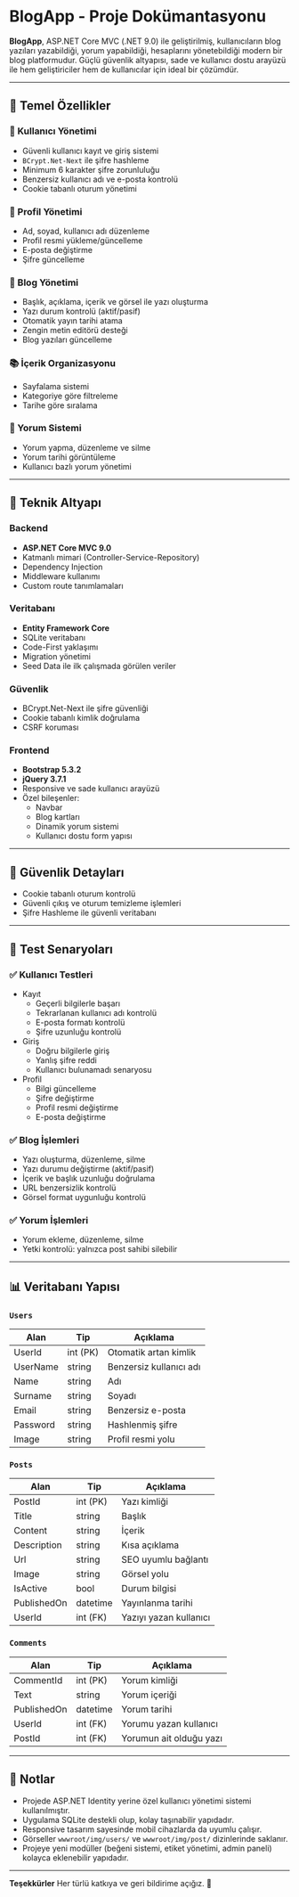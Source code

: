 # BlogApp - Proje Dokümantasyonu

**BlogApp**, ASP.NET Core MVC (.NET 9.0) ile geliştirilmiş, kullanıcıların blog yazıları yazabildiği, yorum yapabildiği, hesaplarını yönetebildiği modern bir blog platformudur. Güçlü güvenlik altyapısı, sade ve kullanıcı dostu arayüzü ile hem geliştiriciler hem de kullanıcılar için ideal bir çözümdür.

---

## 🚀 Temel Özellikler

### 👥 Kullanıcı Yönetimi
- Güvenli kullanıcı kayıt ve giriş sistemi
- `BCrypt.Net-Next` ile şifre hashleme
- Minimum 6 karakter şifre zorunluluğu
- Benzersiz kullanıcı adı ve e-posta kontrolü
- Cookie tabanlı oturum yönetimi

### 👤 Profil Yönetimi
- Ad, soyad, kullanıcı adı düzenleme
- Profil resmi yükleme/güncelleme
- E-posta değiştirme
- Şifre güncelleme

### 📝 Blog Yönetimi
- Başlık, açıklama, içerik ve görsel ile yazı oluşturma
- Yazı durum kontrolü (aktif/pasif)
- Otomatik yayın tarihi atama
- Zengin metin editörü desteği
- Blog yazıları güncelleme

### 📚 İçerik Organizasyonu
- Sayfalama sistemi 
- Kategoriye göre filtreleme
- Tarihe göre sıralama

### 💬 Yorum Sistemi
- Yorum yapma, düzenleme ve silme
- Yorum tarihi görüntüleme
- Kullanıcı bazlı yorum yönetimi

---

## 🔧 Teknik Altyapı

### Backend
- **ASP.NET Core MVC 9.0**
- Katmanlı mimari (Controller-Service-Repository)
- Dependency Injection
- Middleware kullanımı
- Custom route tanımlamaları

### Veritabanı
- **Entity Framework Core**
- SQLite veritabanı
- Code-First yaklaşımı
- Migration yönetimi
- Seed Data ile ilk çalışmada görülen veriler

### Güvenlik
- BCrypt.Net-Next ile şifre güvenliği
- Cookie tabanlı kimlik doğrulama
- CSRF koruması

### Frontend
- **Bootstrap 5.3.2**
- **jQuery 3.7.1**
- Responsive ve sade kullanıcı arayüzü
- Özel bileşenler:
  - Navbar
  - Blog kartları
  - Dinamik yorum sistemi
  - Kullanıcı dostu form yapısı

---

## 🔐 Güvenlik Detayları
- Cookie tabanlı oturum kontrolü
- Güvenli çıkış ve oturum temizleme işlemleri
- Şifre Hashleme ile güvenli veritabanı

---

## 🧪 Test Senaryoları

### ✅ Kullanıcı Testleri
- Kayıt
  - Geçerli bilgilerle başarı
  - Tekrarlanan kullanıcı adı kontrolü
  - E-posta formatı kontrolü
  - Şifre uzunluğu kontrolü
- Giriş
  - Doğru bilgilerle giriş
  - Yanlış şifre reddi
  - Kullanıcı bulunamadı senaryosu
- Profil
  - Bilgi güncelleme
  - Şifre değiştirme
  - Profil resmi değiştirme
  - E-posta değiştirme

### ✅ Blog İşlemleri
- Yazı oluşturma, düzenleme, silme
- Yazı durumu değiştirme (aktif/pasif)
- İçerik ve başlık uzunluğu doğrulama
- URL benzersizlik kontrolü
- Görsel format uygunluğu kontrolü

### ✅ Yorum İşlemleri
- Yorum ekleme, düzenleme, silme
- Yetki kontrolü: yalnızca post sahibi silebilir

---

## 📊 Veritabanı Yapısı

### `Users`
| Alan        | Tip           | Açıklama                          |
|-------------|---------------|-----------------------------------|
| UserId      | int (PK)      | Otomatik artan kimlik            |
| UserName    | string        | Benzersiz kullanıcı adı          |
| Name        | string        | Adı                              |
| Surname     | string        | Soyadı                           |
| Email       | string        | Benzersiz e-posta                |
| Password    | string        | Hashlenmiş şifre                 |
| Image       | string        | Profil resmi yolu                |

### `Posts`
| Alan        | Tip           | Açıklama                          |
|-------------|---------------|-----------------------------------|
| PostId      | int (PK)      | Yazı kimliği                     |
| Title       | string        | Başlık                           |
| Content     | string        | İçerik                           |
| Description | string        | Kısa açıklama                    |
| Url         | string        | SEO uyumlu bağlantı              |
| Image       | string        | Görsel yolu                      |
| IsActive    | bool          | Durum bilgisi                    |
| PublishedOn | datetime      | Yayınlanma tarihi                |
| UserId      | int (FK)      | Yazıyı yazan kullanıcı           |

### `Comments`
| Alan        | Tip           | Açıklama                          |
|-------------|---------------|-----------------------------------|
| CommentId   | int (PK)      | Yorum kimliği                    |
| Text        | string        | Yorum içeriği                    |
| PublishedOn | datetime      | Yorum tarihi                     |
| UserId      | int (FK)      | Yorumu yazan kullanıcı           |
| PostId      | int (FK)      | Yorumun ait olduğu yazı          |

---

## 📎 Notlar

- Projede ASP.NET Identity yerine özel kullanıcı yönetimi sistemi kullanılmıştır.
- Uygulama SQLite destekli olup, kolay taşınabilir yapıdadır.
- Responsive tasarım sayesinde mobil cihazlarda da uyumlu çalışır.
- Görseller `wwwroot/img/users/` ve `wwwroot/img/post/` dizinlerinde saklanır.
- Projeye yeni modüller (beğeni sistemi, etiket yönetimi, admin paneli) kolayca eklenebilir yapıdadır.

---

**Teşekkürler** 
Her türlü katkıya ve geri bildirime açığız. 🎉
